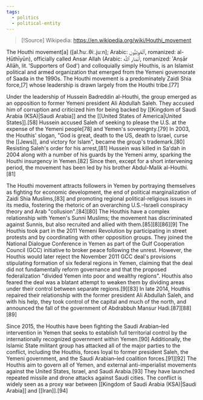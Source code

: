 ```yaml
---
tags:
  - politics
  - political-entity
---
```

>[!Source]
>Wikipedia: https://en.wikipedia.org/wiki/Houthi_movement

The Houthi movement[a] ([al.ħuː.θiː.juːn]; Arabic: ٱلْحُوثِيُّون, romanized: al-Ḥūthīyūn), officially called Ansar Allah (Arabic: أَنْصَار ٱللَّٰه, romanized: ʾAnṣār Allāh, lit. 'Supporters of God') and colloquially simply Houthis, is an Islamist political and armed organization that emerged from the Yemeni governorate of Saada in the 1990s. The Houthi movement is a predominately Zaidi Shia force,[7] whose leadership is drawn largely from the Houthi tribe.[77]

Under the leadership of Hussein Badreddin al-Houthi, the group emerged as an opposition to former Yemeni president Ali Abdullah Saleh. They accused him of corruption and criticized him for being backed by [[Kingdom of Saudi Arabia (KSA)|Saudi Arabia]] and the [[United States of America|United States]].[58] Hussein accused Saleh of seeking to please the U.S. at the expense of the Yemeni people[78] and Yemen's sovereignty.[79] In 2003, the Houthis' slogan, "God is great, death to the US, death to Israel, curse the [[Jews]], and victory for Islam", became the group's trademark.[80] Resisting Saleh's order for his arrest,[81] Hussein was killed in Sa'dah in 2004 along with a number of his guards by the Yemeni army, sparking the Houthi insurgency in Yemen.[82] Since then, except for a short intervening period, the movement has been led by his brother Abdul-Malik al-Houthi.[81]

The Houthi movement attracts followers in Yemen by portraying themselves as fighting for economic development, the end of political marginalization of Zaidi Shia Muslims,[83] and promoting regional political-religious issues in its media, fostering the rhetoric of an overarching U.S.–Israeli conspiracy theory and Arab "collusion".[84][80] The Houthis have a complex relationship with Yemen's Sunni Muslims; the movement has discriminated against Sunnis, but also recruited and allied with them.[85][8][86][9] The Houthis took part in the 2011 Yemeni Revolution by participating in street protests and by coordinating with other opposition groups. They joined the National Dialogue Conference in Yemen as part of the Gulf Cooperation Council (GCC) initiative to broker peace following the unrest. However, the Houthis would later reject the November 2011 GCC deal's provisions stipulating formation of six federal regions in Yemen, claiming that the deal did not fundamentally reform governance and that the proposed federalization "divided Yemen into poor and wealthy regions". Houthis also feared the deal was a blatant attempt to weaken them by dividing areas under their control between separate regions.[9][83] In late 2014, Houthis repaired their relationship with the former president Ali Abdullah Saleh, and with his help, they took control of the capital and much of the north, and announced the fall of the government of Abdrabbuh Mansur Hadi.[87][88][89]

Since 2015, the Houthis have been fighting the Saudi Arabian–led intervention in Yemen that seeks to establish full territorial control by the internationally recognized government within Yemen.[90] Additionally, the Islamic State militant group has attacked all of the major parties to the conflict, including the Houthis, forces loyal to former president Saleh, the Yemeni government, and the Saudi Arabian–led coalition forces.[91][92] The Houthis aim to govern all of Yemen, and external anti-imperialist movements against the United States, Israel, and Saudi Arabia.[93] They have launched repeated missile and drone attacks against Saudi cities. The conflict is widely seen as a proxy war between [[Kingdom of Saudi Arabia (KSA)|Saudi Arabia]] and [[Iran]].[94] 